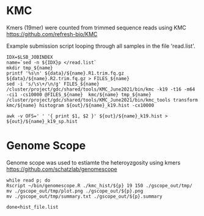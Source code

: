 

# KMC 
Kmers (19mer) were counted from trimmed sequence reads using KMC
https://github.com/refresh-bio/KMC

Example submission script looping through all samples in the file 'read.list'.

```
IDX=$LSB_JOBINDEX
name=`sed -n ${IDX}p </read.list`
mkdir tmp_${name}
printf '%s\n' ${data}/${name}.R1.trim.fq.gz  ${data}/${name}.R2.trim.fq.gz > FILES_${name} 
sed -i 's/\s\+/\n/g' FILES_${name} 
/cluster/project/gdc/shared/tools/KMC_June2021/bin/kmc -k19 -t16 -m64 -ci1 -cs10000 @FILES_${name}  kmc/${name} tmp_${name}
/cluster/project/gdc/shared/tools/KMC_June2021/bin/kmc_tools transform kmc/${name} histogram ${out}/${name}_k19.hist -cx10000

awk -v OFS=' ' '{ print $1, $2 }' ${out}/${name}_k19.hist > ${out}/${name}_k19_sp.hist
```


# Genome Scope
Genome scope was used to estiamte the heteroyzgosity using kmers
https://github.com/schatzlab/genomescope

```
while read p; do 
Rscript ~/bin/genomescope.R ./kmc_hist/${p} 19 150 ./gscope_out/tmp/
mv ./gscope_out/tmp/plot.png ./gscope_out/${p}.png 
mv ./gscope_out/tmp/summary.txt ./gscope_out/${p}.summary

done<hist_file.list

```

